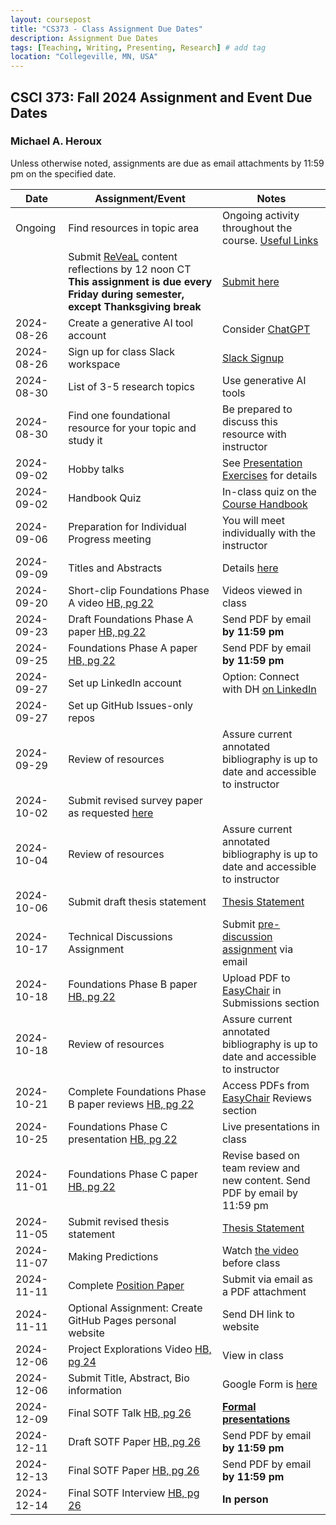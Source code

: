 ```yaml
---
layout: coursepost
title: "CS373 - Class Assignment Due Dates"
description: Assignment Due Dates
tags: [Teaching, Writing, Presenting, Research] # add tag
location: "Collegeville, MN, USA"
---
```


## CSCI 373: Fall 2024 Assignment and Event Due Dates

### Michael A. Heroux

Unless otherwise noted, assignments are due as email attachments by 11:59 pm on the specified date.

| **Date** | **Assignment/Event** | **Notes** |
| ---------- | --- | --- |
| Ongoing | Find resources in topic area | Ongoing activity throughout the course. [Useful Links](https://maherou.github.io/Teaching/files/CS373/CS373-Links/) |
|  | Submit [ReVeaL](../RevealDiscussions) content reflections by 12 noon CT **This assignment is due every Friday during semester, except Thanksgiving break** | [Submit here](https://forms.gle/Rhh8XzG76JEZJ7MJA)
| 2024-08-26 | Create a generative AI tool account | Consider [ChatGPT](https://chat.openai.com) |
| 2024-08-26 | Sign up for class Slack workspace | [Slack Signup](https://join.slack.com/t/collegevillef-zxt9686/shared_invite/zt-2pa21gy1u-bidCEy2ovOOP9TwWoh7LOw)  |
| 2024-08-30 | List of 3-5 research topics | Use generative AI tools |
| 2024-08-30 | Find one foundational resource for your topic and study it | Be prepared to discuss this resource with instructor |
| 2024-09-02 | Hobby talks | See [Presentation Exercises](https://collegeville.github.io/Orator/PresentationsThatWork/) for details |
| 2024-09-02 | Handbook Quiz | In-class quiz on the [Course Handbook](../CSCI373CourseHandbookLatestEdition.pdf) |
| 2024-09-06 | Preparation for Individual Progress meeting | You will meet individually with the instructor |
| 2024-09-09 | Titles and Abstracts | Details [here](https://collegeville.github.io/Scribe/TitlesAndAbstractsThatWork/) |
| 2024-09-20 | Short-clip Foundations Phase A video [HB, pg 22](../CSCI373CourseHandbookLatestEdition.pdf) | Videos viewed in class  | 
| 2024-09-23 | Draft Foundations Phase A paper [HB, pg 22](../CSCI373CourseHandbookLatestEdition.pdf) | Send PDF by email **by 11:59 pm** |
| 2024-09-25 | Foundations Phase A paper [HB, pg 22](../CSCI373CourseHandbookLatestEdition.pdf) | Send PDF by email **by 11:59 pm** |
| 2024-09-27 | Set up LinkedIn account | Option: Connect with DH [on LinkedIn](https://in.linkedin.com/in/michael-heroux-763590) |
| 2024-09-27 | Set up GitHub Issues-only repos| |
| 2024-09-29 | Review of resources | Assure current annotated bibliography is up to date and accessible to instructor |
| 2024-10-02 |Submit revised survey paper as requested [here](https://collegeville.github.io/Scribe/BetterTechnicalWriting/) | |
| 2024-10-04 | Review of resources | Assure current annotated bibliography is up to date and accessible to instructor |
| 2024-10-06 | Submit draft thesis statement | [Thesis Statement](./ThesisStatement.md) |
| 2024-10-17 | Technical Discussions Assignment | Submit [pre-discussion assignment](https://collegeville.github.io/Orator/DiscussionsThatWork/) via email |
| 2024-10-18 | Foundations Phase B paper [HB, pg 22](../CSCI373CourseHandbookLatestEdition.pdf) | Upload PDF to [EasyChair](https://easychair.org/conferences/?conf=fall2024foundations) in Submissions section |
| 2024-10-18 | Review of resources | Assure current annotated bibliography is up to date and accessible to instructor |
| 2024-10-21 | Complete Foundations Phase B paper reviews [HB, pg 22](../CSCI373CourseHandbookLatestEdition.pdf) | Access PDFs from [EasyChair](https://easychair.org/conferences/?conf=fall2024foundations) Reviews section |
| 2024-10-25 | Foundations Phase C presentation [HB, pg 22](../CSCI373CourseHandbookLatestEdition.pdf) | Live presentations in class|
| 2024-11-01 | Foundations Phase C paper [HB, pg 22](../CSCI373CourseHandbookLatestEdition.pdf) | Revise based on team review and new content. Send PDF by email by 11:59 pm |
| 2024-11-05 | Submit revised thesis statement | [Thesis Statement](./ThesisStatement.md) |
| 2024-11-07 | Making Predictions | Watch [the video](https://collegeville.github.io/Scribe/PredictionsThatWork/) before class |
| 2024-11-11 | Complete [Position Paper](https://collegeville.github.io/Scribe/PositionPapers/) | Submit via email as a PDF attachment | 
| 2024-11-11 | Optional Assignment: Create GitHub Pages personal website | Send DH link to website |
| 2024-12-06 | Project Explorations Video [HB, pg 24](../CSCI373CourseHandbookLatestEdition.pdf) | View in class |
| 2024-12-06 | Submit Title, Abstract, Bio information | Google Form is [here](https://forms.gle/d6xJTCqofyq4jXGh8) |
| 2024-12-09 | Final SOTF Talk [HB, pg 26](../CSCI373CourseHandbookLatestEdition.pdf) | [**Formal presentations**](../2024-Fall-Final-Presentation-Schedule) |
| 2024-12-11 | Draft SOTF Paper [HB, pg 26](../CSCI373CourseHandbookLatestEdition.pdf) | Send PDF by email **by 11:59 pm** |
| 2024-12-13 | Final SOTF Paper [HB, pg 26](../CSCI373CourseHandbookLatestEdition.pdf) | Send PDF by email **by 11:59 pm** |
| 2024-12-14 | Final SOTF Interview [HB, pg 26](../CSCI373CourseHandbookLatestEdition.pdf) | **In person** |
